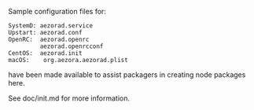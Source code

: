 Sample configuration files for:
```
SystemD: aezorad.service
Upstart: aezorad.conf
OpenRC:  aezorad.openrc
         aezorad.openrcconf
CentOS:  aezorad.init
macOS:    org.aezora.aezorad.plist
```
have been made available to assist packagers in creating node packages here.

See doc/init.md for more information.
